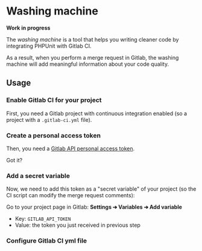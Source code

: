 # Washing machine

**Work in progress**

The *washing machine* is a tool that helps you writing cleaner code by integrating PHPUnit with Gitlab CI.

As a result, when you perform a merge request in Gitlab, the washing machine will add meaningful information about your code quality.

## Usage

### Enable Gitlab CI for your project

First, you need a Gitlab project with continuous integration enabled (so a project with a `.gitlab-ci.yml` file).

### Create a personal access token

Then, you need a [Gitlab API personal access token](https://docs.gitlab.com/ce/api/README.html#personal-access-tokens).

Got it?

### Add a secret variable

Now, we need to add this token as a "secret variable" of your project (so the CI script can modify the merge request comments):

Go to your project page in Gitlab: **Settings ➔ Variables ➔ Add variable**

- Key: `GITLAB_API_TOKEN`
- Value: the token you just received in previous step

### Configure Gitlab CI yml file

